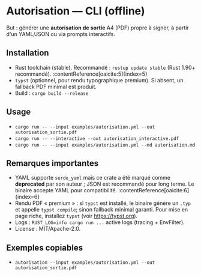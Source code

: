# Autorisation — CLI (offline)

But : générer une **autorisation de sortie** A4 (PDF) propre à signer, à partir d'un YAML/JSON ou via prompts interactifs.

## Installation
- Rust toolchain (stable). Recommandé : `rustup update stable` (Rust 1.90+ recommandé). :contentReference[oaicite:5]{index=5}
- `typst` (optionnel, pour rendu typographique premium). Si absent, un fallback PDF minimal est produit.
- Build : `cargo build --release`

## Usage
- `cargo run -- --input examples/autorisation.yml --out autorisation_sortie.pdf`
- `cargo run -- --interactive --out autorisation_interactive.pdf`
- `cargo run -- --input examples/autorisation.yml --md autorisation.md`

## Remarques importantes
- YAML supporte `serde_yaml` mais ce crate a été marqué comme **deprecated** par son auteur ; JSON est recommandé pour long terme. Le binaire accepte YAML pour compatibilité. :contentReference[oaicite:6]{index=6}
- Rendu PDF « premium » : si `typst` est installé, le binaire génère un `.typ` et appelle `typst compile`; sinon fallback minimal garanti. Pour mise en page riche, installez `typst` (voir https://typst.org).
- Logs : `RUST_LOG=info cargo run ...` active logs (tracing + EnvFilter).
- License : MIT/Apache-2.0.

## Exemples copiables
- `autorisation --input examples/autorisation.yml --out autorisation_sortie.pdf`
